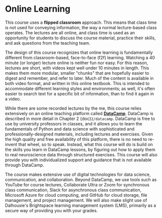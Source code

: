 # Online Learning

This course uses a **flipped classroom** approach. This means that class time is not used for conveying information, the way a normal lecture-based class operates. The lectures are all online, and class time is used as an opportunity for students to discuss the course material, practice their skills, and ask questions from the teaching team.

The design of this course recognizes that online learning is fundamentally different from classroom-based, face-to-face (f2f) learning. Watching a 40 minute (or longer) lecture online is neither fun nor easy. For this reason, lectures are short, with videos kept well under 10 minutes in length. This makes them more modular, smaller "chunks" that are hopefully easier to digest and remember, and refer to later. Much of the content is available in both video format, and written in this online textbook. This is intended to accommodate different learning styles and environments; as well, it's often easier to search text for a specific bit of information, than to find it again in a video.

While there are some recorded lectures by the me, this course relies extensively on an online teaching platform called [**DataCamp**](https://datacamp.com). DataCamp is described in more detail in Chapter 2 {doc}`2/datacamp`. DataCamp is free to use by university professors in classes, and it allows you to learn the fundamentals of Python and data science with sophisticated and professionally-designed materials, including lectures and exercises. Given the high quality and free availability of this platform, there is no need to re-invent that wheel, so to speak. Instead, what this course will do is build on the skills you learn in DataCamp lessons, by figuring out how to apply them to real neuroscience data through structured exercises. This course will also provide you with individualized support and guidance that is not available through DataCamp.

The course makes extensive use of digital technologies for data science, communication, and collaboration. Beyond DataCamp, we use tools such as YouTube for course lectures, Collaborate Ultra or Zoom for synchronous class communication, Slack for asynchronous class communication, Microsoft Azure for cloud computing, and GitHub for cloud storage, file management, and project management. We will also make slight use of Dalhousie's Brightspace learning management system (LMS), primarily as a secure way of providing you with your grades. 
